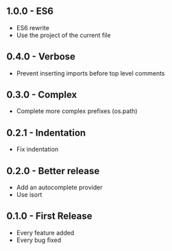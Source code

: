 ## 1.0.0 - ES6
* ES6 rewrite
* Use the project of the current file

## 0.4.0 - Verbose
* Prevent inserting imports before top level comments

## 0.3.0 - Complex
* Complete more complex prefixes (os.path)

## 0.2.1 - Indentation
* Fix indentation

## 0.2.0 - Better release
* Add an autocomplete provider
* Use isort

## 0.1.0 - First Release
* Every feature added
* Every bug fixed
